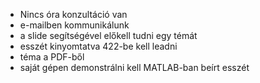 - Nincs óra konzultáció van
- e-mailben kommunikálunk
- a slide segítségével előkell tudni egy témát
- esszét kinyomtatva 422-be kell leadni
- téma a PDF-ből
- saját gépen demonstrálni kell MATLAB-ban beírt esszét